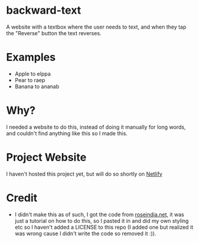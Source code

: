 # backward-text
A website with a textbox where the user needs to text, and when they tap the "Reverse" button the text reverses.

# Examples
- Apple to elppa
- Pear to raep
- Banana to ananab

# Why?
I needed a website to do this, instead of doing it manually for long words, and couldn't find anything like this so I made this.

# Project Website
I haven't hosted this project yet, but will do so shortly on [Netlify](https://www.netlify.com)

# Credit
- I didn't make this as of such, I got the code from [roseindia.net](https://www.roseindia.net/javascript/javascriptexamples/javascript-reverse-text-string.shtml), it was just a tutorial on how to do this, so I pasted it in and did my own styling etc so I haven't added a LICENSE to this repo (I added one but realized it was wrong cause I didn't write the code so removed it :)).

